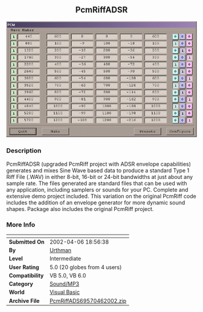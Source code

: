 ﻿<div align="center">

## PcmRiffADSR

<img src="PIC200246197412271.gif">
</div>

### Description

PcmRiffADSR (upgraded PcmRiff project with ADSR envelope capabilities) generates and mixes Sine Wave based data to produce a standard Type 1 Riff File (.WAV) in either 8-bit, 16-bit or 24-bit bandwidths at just about any sample rate. The files generated are standard files that can be used with any application, including samplers or sounds for your PC. Complete and extensive demo project included. This variation on the original PcmRiff code includes the addition of an envelope generator for more dynamic sound shapes. Package also includes the original PcmRiff project.
 
### More Info
 


<span>             |<span>
---                |---
**Submitted On**   |2002-04-06 18:56:38
**By**             |[Urthman](https://github.com/Planet-Source-Code/PSCIndex/blob/master/ByAuthor/urthman.md)
**Level**          |Intermediate
**User Rating**    |5.0 (20 globes from 4 users)
**Compatibility**  |VB 5\.0, VB 6\.0
**Category**       |[Sound/MP3](https://github.com/Planet-Source-Code/PSCIndex/blob/master/ByCategory/sound-mp3__1-45.md)
**World**          |[Visual Basic](https://github.com/Planet-Source-Code/PSCIndex/blob/master/ByWorld/visual-basic.md)
**Archive File**   |[PcmRiffADS69570462002\.zip](https://github.com/Planet-Source-Code/urthman-pcmriffadsr__1-33539/archive/master.zip)








